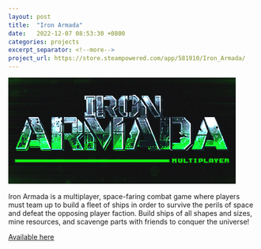 ```yaml
---
layout: post
title:  "Iron Armada"
date:   2022-12-07 08:53:30 +0800
categories: projects
excerpt_separator: <!--more-->
project_url: https://store.steampowered.com/app/581910/Iron_Armada/
---
```


<img class="post-img-center" src="/assets/img/ia.jpg" width="460" height="215">

<p class="post-text-center">Iron Armada is a multiplayer, space-faring combat game where players must team up to build a fleet of ships in order to survive the perils of space and defeat the opposing player faction. Build ships of all shapes and sizes, mine resources, and scavenge parts with friends to conquer the universe!</p>
<!--more-->
<a href="https://store.steampowered.com/app/581910/Iron_Armada/">Available here</a>